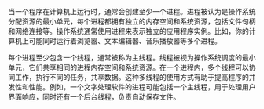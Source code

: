 当一个程序在计算机上运行时，通常会创建至少一个进程。进程被认为是操作系统分配资源的最小单元，每个进程都拥有独立的内存空间和系统资源，包括文件句柄和网络连接等。操作系统通常使用进程来表示独立的应用程序实例。比如，你的计算机上可能同时运行着浏览器、文本编辑器、音乐播放器等多个进程。

每个进程至少包含一个线程，通常被称为主线程。线程被视为操作系统调度的最小单元，它们共享相同的进程内存空间和系统资源。在一个进程内，多个线程可以协同工作，执行不同的任务，共享数据。这种多线程的使用方式有助于提高程序的并发性和性能。例如，一个文字处理软件的进程可能包括一个主线程，用于处理用户界面响应，同时还有一个后台线程，负责自动保存文件。
